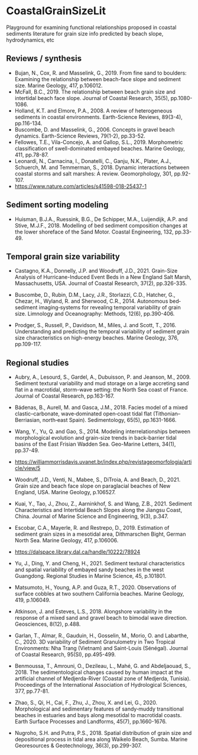 # CoastalGrainSizeLit
Playground for examining functional relationships proposed in coastal sediments literature for grain size info predicted by beach slope, hydrodynamics, etc


## Reviews / synthesis
* Bujan, N., Cox, R. and Masselink, G., 2019. From fine sand to boulders: Examining the relationship between beach-face slope and sediment size. Marine Geology, 417, p.106012.
* McFall, B.C., 2019. The relationship between beach grain size and intertidal beach face slope. Journal of Coastal Research, 35(5), pp.1080-1086.
* Holland, K.T. and Elmore, P.A., 2008. A review of heterogeneous sediments in coastal environments. Earth-Science Reviews, 89(3-4), pp.116-134.
* Buscombe, D. and Masselink, G., 2006. Concepts in gravel beach dynamics. Earth-Science Reviews, 79(1-2), pp.33-52.
* Fellowes, T.E., Vila-Concejo, A. and Gallop, S.L., 2019. Morphometric classification of swell-dominated embayed beaches. Marine Geology, 411, pp.78-87.
* Leonardi, N., Carnacina, I., Donatelli, C., Ganju, N.K., Plater, A.J., Schuerch, M. and Temmerman, S., 2018. Dynamic interactions between coastal storms and salt marshes: A review. Geomorphology, 301, pp.92-107.
* https://www.nature.com/articles/s41598-018-25437-1

## Sediment sorting modeling
* Huisman, B.J.A., Ruessink, B.G., De Schipper, M.A., Luijendijk, A.P. and Stive, M.J.F., 2018. Modelling of bed sediment composition changes at the lower shoreface of the Sand Motor. Coastal Engineering, 132, pp.33-49.


## Temporal grain size variability
* Castagno, K.A., Donnelly, J.P. and Woodruff, J.D., 2021. Grain-Size Analysis of Hurricane-Induced Event Beds in a New England Salt Marsh, Massachusetts, USA. Journal of Coastal Research, 37(2), pp.326-335.
* Buscombe, D., Rubin, D.M., Lacy, J.R., Storlazzi, C.D., Hatcher, G., Chezar, H., Wyland, R. and Sherwood, C.R., 2014. Autonomous bed‐sediment imaging‐systems for revealing temporal variability of grain size. Limnology and Oceanography: Methods, 12(6), pp.390-406.

* Prodger, S., Russell, P., Davidson, M., Miles, J. and Scott, T., 2016. Understanding and predicting the temporal variability of sediment grain size characteristics on high-energy beaches. Marine Geology, 376, pp.109-117.

## Regional studies
* Aubry, A., Lesourd, S., Gardel, A., Dubuisson, P. and Jeanson, M., 2009. Sediment textural variability and mud storage on a large accreting sand flat in a macrotidal, storm-wave setting: the North Sea coast of France. Journal of Coastal Research, pp.163-167.

* Bádenas, B., Aurell, M. and Gasca, J.M., 2018. Facies model of a mixed clastic–carbonate, wave‐dominated open‐coast tidal flat (Tithonian–Berriasian, north‐east Spain). Sedimentology, 65(5), pp.1631-1666.

* Wang, Y., Yu, Q. and Gao, S., 2014. Modeling interrelationships between morphological evolution and grain-size trends in back-barrier tidal basins of the East Frisian Wadden Sea. Geo-Marine Letters, 34(1), pp.37-49.

* https://williammorrisdavis.uvanet.br/index.php/revistageomorfologia/article/view/5

* Woodruff, J.D., Venti, N., Mabee, S., DiTroia, A. and Beach, D., 2021. Grain size and beach face slope on paraglacial beaches of New England, USA. Marine Geology, p.106527.

* Kuai, Y., Tao, J., Zhou, Z., Aarninkhof, S. and Wang, Z.B., 2021. Sediment Characteristics and Intertidal Beach Slopes along the Jiangsu Coast, China. Journal of Marine Science and Engineering, 9(3), p.347.

* Escobar, C.A., Mayerle, R. and Restrepo, D., 2019. Estimation of sediment grain sizes in a mesotidal area, Dithmarschen Bight, German North Sea. Marine Geology, 417, p.106006.

* https://dalspace.library.dal.ca/handle/10222/78924

* Yu, J., Ding, Y. and Cheng, H., 2021. Sediment textural characteristics and spatial variability of embayed sandy beaches in the west Guangdong. Regional Studies in Marine Science, 45, p.101801.

* Matsumoto, H., Young, A.P. and Guza, R.T., 2020. Observations of surface cobbles at two southern California beaches. Marine Geology, 419, p.106049.

* Atkinson, J. and Esteves, L.S., 2018. Alongshore variability in the response of a mixed sand and gravel beach to bimodal wave direction. Geosciences, 8(12), p.488.

* Garlan, T., Almar, R., Gauduin, H., Gosselin, M., Morio, O. and Labarthe, C., 2020. 3D variability of Sediment Granulometry in Two Tropical Environments: Nha Trang (Vietnam) and Saint-Louis (Sénégal). Journal of Coastal Research, 95(SI), pp.495-499.

* Benmoussa, T., Amrouni, O., Dezileau, L., Mahé, G. and Abdeljaouad, S., 2018. The sedimentological changes caused by human impact at the artificial channel of Medjerda-River (Coastal zone of Medjerda, Tunisia). Proceedings of the International Association of Hydrological Sciences, 377, pp.77-81.

* Zhao, S., Qi, H., Cai, F., Zhu, J., Zhou, X. and Lei, G., 2020. Morphological and sedimentary features of sandy‐muddy transitional beaches in estuaries and bays along mesotidal to macrotidal coasts. Earth Surface Processes and Landforms, 45(7), pp.1660-1676.

* Nugroho, S.H. and Putra, P.S., 2018. Spatial distribution of grain size and depositional process in tidal area along Waikelo Beach, Sumba. Marine Georesources & Geotechnology, 36(3), pp.299-307.


